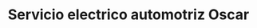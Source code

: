 ---
title: "Servicio electrico automotriz Oscar"
url: /san-andres-cholula/servicio-electrico-automotriz-oscar/
shop: Autoteile
---